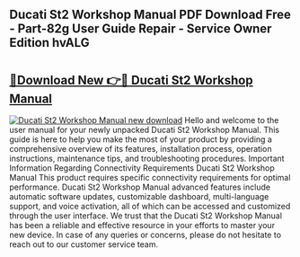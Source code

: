 ## Ducati St2 Workshop Manual PDF Download Free - Part-82g User Guide Repair - Service Owner Edition hvALG

# <h2><a href="http://bc62342.oget.top/?id=Ducati+St2+Workshop+Manual">🔗Download New 👉🔴 Ducati St2 Workshop Manual</a></h2>

[![Ducati St2 Workshop Manual new download](https://i.imgur.com/5g1atiW.png)](http://bc62342.oget.top/?id=Ducati+St2+Workshop+Manual)
Hello and welcome to the user manual for your newly unpacked Ducati St2 Workshop Manual. This guide is here to help you make the most of your product by providing a comprehensive overview of its features, installation process, operation instructions, maintenance tips, and troubleshooting procedures. Important Information Regarding Connectivity Requirements Ducati St2 Workshop Manual This product requires specific connectivity requirements for optimal performance. Ducati St2 Workshop Manual advanced features include automatic software updates, customizable dashboard, multi-language support, and voice activation, all of which can be accessed and customized through the user interface. We trust that the Ducati St2 Workshop Manual has been a reliable and effective resource in your efforts to master your new device. In case of any queries or concerns, please do not hesitate to reach out to our customer service team.
